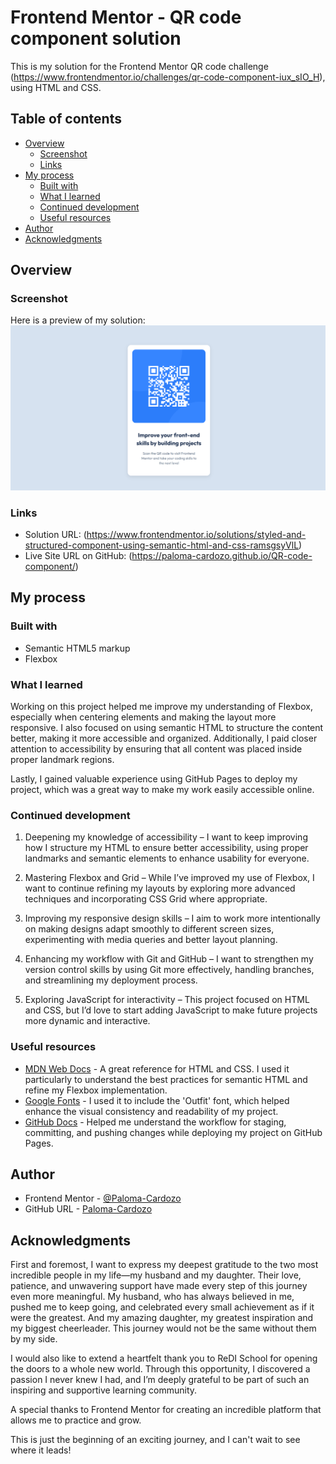 # Frontend Mentor - QR code component solution

This is my solution for the Frontend Mentor QR code challenge (https://www.frontendmentor.io/challenges/qr-code-component-iux_sIO_H), using HTML and CSS.

## Table of contents

- [Overview](#overview)
  - [Screenshot](#screenshot)
  - [Links](#links)
- [My process](#my-process)
  - [Built with](#built-with)
  - [What I learned](#what-i-learned)
  - [Continued development](#continued-development)
  - [Useful resources](#useful-resources)
- [Author](#author)
- [Acknowledgments](#acknowledgments)

## Overview

### Screenshot

Here is a preview of my solution: ![](./MyPreview.png)

### Links

- Solution URL: (https://www.frontendmentor.io/solutions/styled-and-structured-component-using-semantic-html-and-css-ramsgsyVlL)
- Live Site URL on GitHub: (https://paloma-cardozo.github.io/QR-code-component/)

## My process

### Built with

- Semantic HTML5 markup
- Flexbox

### What I learned

Working on this project helped me improve my understanding of Flexbox, especially when centering elements and making the layout more responsive. I also focused on using semantic HTML to structure the content better, making it more accessible and organized. Additionally, I paid closer attention to accessibility by ensuring that all content was placed inside proper landmark regions. 

Lastly, I gained valuable experience using GitHub Pages to deploy my project, which was a great way to make my work easily accessible online.

### Continued development

1. Deepening my knowledge of accessibility – I want to keep improving how I structure my HTML to ensure better accessibility, using proper landmarks and semantic elements to enhance usability for everyone.

2. Mastering Flexbox and Grid – While I’ve improved my use of Flexbox, I want to continue refining my layouts by exploring more advanced techniques and incorporating CSS Grid where appropriate.

3. Improving my responsive design skills – I aim to work more intentionally on making designs adapt smoothly to different screen sizes, experimenting with media queries and better layout planning.

4. Enhancing my workflow with Git and GitHub – I want to strengthen my version control skills by using Git more effectively, handling branches, and streamlining my deployment process.

5. Exploring JavaScript for interactivity – This project focused on HTML and CSS, but I’d love to start adding JavaScript to make future projects more dynamic and interactive.

### Useful resources

- [MDN Web Docs](https://developer.mozilla.org/en-US/) - A great reference for HTML and CSS. I used it particularly to understand the best practices for semantic HTML and refine my Flexbox implementation.
- [Google Fonts](https://fonts.google.com/) - I used it to include the 'Outfit' font, which helped enhance the visual consistency and readability of my project.
- [GitHub Docs](https://docs.github.com/en) - Helped me understand the workflow for staging, committing, and pushing changes while deploying my project on GitHub Pages.

## Author

- Frontend Mentor - [@Paloma-Cardozo](https://www.frontendmentor.io/profile/Paloma-Cardozo)
- GitHub URL - [Paloma-Cardozo](https://github.com/Paloma-Cardozo)

## Acknowledgments

First and foremost, I want to express my deepest gratitude to the two most incredible people in my life—my husband and my daughter. Their love, patience, and unwavering support have made every step of this journey even more meaningful. My husband, who has always believed in me, pushed me to keep going, and celebrated every small achievement as if it were the greatest. And my amazing daughter, my greatest inspiration and my biggest cheerleader. This journey would not be the same without them by my side.

I would also like to extend a heartfelt thank you to ReDI School for opening the doors to a whole new world. Through this opportunity, I discovered a passion I never knew I had, and I’m deeply grateful to be part of such an inspiring and supportive learning community.

A special thanks to Frontend Mentor for creating an incredible platform that allows me to practice and grow.

This is just the beginning of an exciting journey, and I can't wait to see where it leads!

